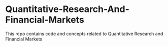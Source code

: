 # Quantitative-Research-And-Financial-Markets
This repo contains code and concepts related to  Quantitative Research and Financial Markets
